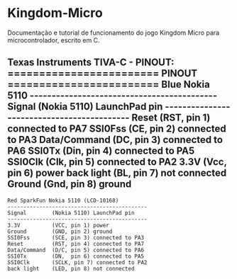 # Kingdom-Micro
Documentação e tutorial de funcionamento do jogo Kingdom Micro para microcontrolador, escrito em C.

Texas Instruments TIVA-C - PINOUT:
======================== PINOUT ========================
    Blue Nokia 5110
    -------------------------------------------
    Signal        (Nokia 5110) LaunchPad pin
    -------------------------------------------
    Reset         (RST, pin 1) connected to PA7
    SSI0Fss       (CE,  pin 2) connected to PA3
    Data/Command  (DC,  pin 3) connected to PA6
    SSI0Tx        (Din, pin 4) connected to PA5
    SSI0Clk       (Clk, pin 5) connected to PA2
    3.3V          (Vcc, pin 6) power
    back light    (BL,  pin 7) not connected
    Ground        (Gnd, pin 8) ground
--------------------------------------------------------------------------
    Red SparkFun Nokia 5110 (LCD-10168)
    --------------------------------------------
    Signal        (Nokia 5110) LaunchPad pin
    --------------------------------------------
    3.3V          (VCC, pin 1) power
    Ground        (GND, pin 2) ground
    SSI0Fss       (SCE, pin 3) connected to PA3
    Reset         (RST, pin 4) connected to PA7
    Data/Command  (D/C, pin 5) connected to PA6
    SSI0Tx        (DN,  pin 6) connected to PA5
    SSI0Clk       (SCLK, pin 7) connected to PA2
    back light    (LED, pin 8) not connected
